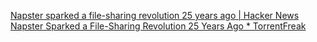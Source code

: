 
[Napster sparked a file-sharing revolution 25 years ago | Hacker News](https://news.ycombinator.com/item?id=40545436)
[Napster Sparked a File-Sharing Revolution 25 Years Ago * TorrentFreak](https://torrentfreak.com/napster-sparked-a-file-sharing-revolution-25-years-ago-250601/)
